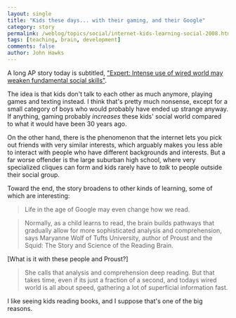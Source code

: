 ```yaml
---
layout: single 
title: "Kids these days... with their gaming, and their Google" 
category: story
permalink: /weblog/topics/social/internet-kids-learning-social-2008.html
tags: [teaching, brain, development] 
comments: false 
author: John Hawks 
---
```


A long AP story today is subtitled, <a href="http://www.msnbc.msn.com/id/28035543/">"Expert: Intense use of wired world may weaken fundamental social skills"</a>. 

The idea is that kids don't talk to each other as much anymore, playing games and texting instead. I think that's pretty much nonsense, except for a small category of boys who would probably have ended up strange anyway. If anything, gaming probably <i>increases</i> these kids' social world compared to what it would have been 30 years ago. 

On the other hand, there is the phenomenon that the internet lets you pick out friends with very similar interests, which arguably makes you less able to interact with people who have different backgrounds and interests. But a far worse offender is the large suburban high school, where very specialized cliques can form and kids rarely have to <i>talk</i> to people outside their social group. 

Toward the end, the story broadens to other kinds of learning, some of which are interesting:

<blockquote>Life in the age of Google may even change how we read.</blockquote>

<blockquote>Normally, as a child learns to read, the brain builds pathways that gradually allow for more sophisticated analysis and comprehension, says Maryanne Wolf of Tufts University, author of Proust and the Squid: The Story and Science of the Reading Brain.</blockquote>

[What is it with these people and Proust?] 

<blockquote>She calls that analysis and comprehension deep reading. But that takes time, even if its just a fraction of a second, and todays wired world is all about speed, gathering a lot of superficial information fast.</blockquote>

I like seeing kids reading books, and I suppose that's one of the big reasons. 



